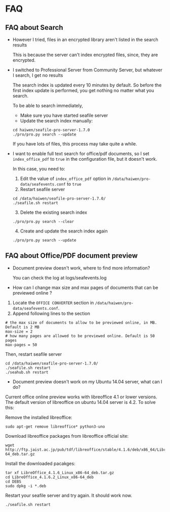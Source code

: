# FAQ
## <a id="wiki-search-faq"></a>FAQ about Search ##

- However I tried, files in an encrypted library aren't listed in the search results 

  This is because the server can't index encrypted files, since, they are encrypted.

- I switched to Professional Server from Community Server, but whatever I search, I get no results

  The search index is updated every 10 minutes by default. So before the first index update is performed, you get nothing no matter what you search.

  To be able to search immediately,

  - Make sure you have started seafile server
  - Update the search index manually:
  ```
  cd haiwen/seafile-pro-server-1.7.0
  ./pro/pro.py search --update
  ```

  If you have lots of files, this process may take quite a while.

- I want to enable full text search for office/pdf documents, so I set `index_office_pdf` to `true` in the configuration file, but it doesn't work.

  In this case, you need to:
  1. Edit the value of `index_office_pdf` option in `/data/haiwen/pro-data/seafevents.conf` to `true`
  2. Restart seafile server
  ```
  cd /data/haiwen/seafile-pro-server-1.7.0/
  ./seafile.sh restart
  ```
  3. Delete the existing search index
  ```
  ./pro/pro.py search --clear
  ```
  4. Create and update the search index again
  ```
  ./pro/pro.py search --update
  ```

## <a id="wiki-doc-preview"></a>FAQ about Office/PDF document preview ##

- Document preview doesn't work, where to find more information?

    You can check the log at logs/seafevents.log


- How can I change max size and max pages of documents that can be previewed online ?

 1. Locate the `OFFICE CONVERTER` section in `/data/haiwen/pro-data/seafevents.conf`.
 2. Append following lines to the section
```
# the max size of documents to allow to be previewed online, in MB. Default is 2 MB
max-size = 2
# how many pages are allowed to be previewed online. Default is 50 pages
max-pages = 50
```
 
Then, restart seafile server
```
cd /data/haiwen/seafile-pro-server-1.7.0/
./seafile.sh restart
./seahub.sh restart
```

- Document preview doesn't work on my Ubuntu 14.04 server, what can I do?

Current office online preview works with libreoffice 4.1 or lower versions. The default version of libreoffice on ubuntu 14.04 server is 4.2. To solve this:

Remove the installed libreoffice:
```
sudo apt-get remove libreoffice* python3-uno
```
Download libreoffice packages from libreoffice official site:
```
wget http://ftp.jaist.ac.jp/pub/tdf/libreoffice/stable/4.1.6/deb/x86_64/LibreOffice_4.1.6_Linux_x86-64_deb.tar.gz
```
Install the downloaded pacakges:
```
tar xf LibreOffice_4.1.6_Linux_x86-64_deb.tar.gz
cd LibreOffice_4.1.6.2_Linux_x86-64_deb
cd DEBS
sudo dpkg -i *.deb
```

Restart your seafile server and try again. It should work now.
```
./seafile.sh restart
```
